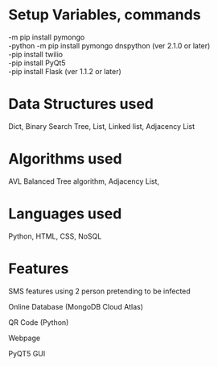# Setup Variables, commands

-m pip install pymongo <br>
-python -m pip install pymongo dnspython (ver 2.1.0 or later)<br>
-pip install twilio <br>
-pip install PyQt5  <br>
-pip install Flask (ver 1.1.2 or later)


# Data Structures used
Dict, Binary Search Tree, List, Linked list, Adjacency List

# Algorithms used
AVL Balanced Tree algorithm, Adjacency List, 

# Languages used
Python, HTML, CSS, NoSQL



# Features
SMS features using 2 person pretending to be infected

Online Database (MongoDB Cloud Atlas)

QR Code (Python)

Webpage 

PyQT5 GUI

